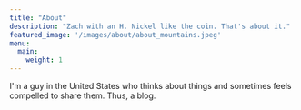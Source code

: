 ```yaml
---
title: "About"
description: "Zach with an H. Nickel like the coin. That's about it."
featured_image: '/images/about/about_mountains.jpeg'
menu:
  main:
    weight: 1
---
```


I'm a guy in the United States who thinks about things and sometimes feels compelled to share them. Thus, a blog.
